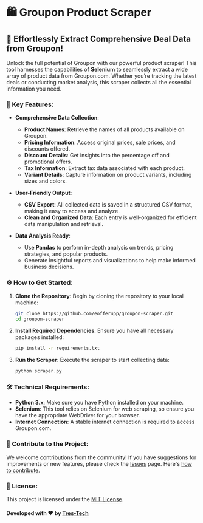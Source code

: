 # 🛍️ Groupon Product Scraper

## 🚀 Effortlessly Extract Comprehensive Deal Data from Groupon!

Unlock the full potential of Groupon with our powerful product scraper! This tool harnesses the capabilities of **Selenium** to seamlessly extract a wide array of product data from Groupon.com. Whether you’re tracking the latest deals or conducting market analysis, this scraper collects all the essential information you need.

### 🌟 Key Features:

- **Comprehensive Data Collection**:
  - **Product Names**: Retrieve the names of all products available on Groupon.
  - **Pricing Information**: Access original prices, sale prices, and discounts offered.
  - **Discount Details**: Get insights into the percentage off and promotional offers.
  - **Tax Information**: Extract tax data associated with each product.
  - **Variant Details**: Capture information on product variants, including sizes and colors.
  
- **User-Friendly Output**:
  - **CSV Export**: All collected data is saved in a structured CSV format, making it easy to access and analyze.
  - **Clean and Organized Data**: Each entry is well-organized for efficient data manipulation and retrieval.

- **Data Analysis Ready**:
  - Use **Pandas** to perform in-depth analysis on trends, pricing strategies, and popular products.
  - Generate insightful reports and visualizations to help make informed business decisions.

### ⚙️ How to Get Started:

1. **Clone the Repository**:
   Begin by cloning the repository to your local machine:
   ```bash
   git clone https://github.com/eofferupp/groupon-scraper.git
   cd groupon-scraper
   ```

2. **Install Required Dependencies**:
   Ensure you have all necessary packages installed:
   ```bash
   pip install -r requirements.txt
   ```

3. **Run the Scraper**:
   Execute the scraper to start collecting data:
   ```bash
   python scraper.py
   ```

### 🛠️ Technical Requirements:
- **Python 3.x**: Make sure you have Python installed on your machine.
- **Selenium**: This tool relies on Selenium for web scraping, so ensure you have the appropriate WebDriver for your browser.
- **Internet Connection**: A stable internet connection is required to access Groupon.com.

### 🤝 Contribute to the Project:
We welcome contributions from the community! If you have suggestions for improvements or new features, please check the [Issues](https://github.com/eofferupp/groupon-scraper/issues) page. Here's [how to contribute](https://docs.github.com/en/get-started/quickstart/contributing-to-projects).

### 📜 License:
This project is licensed under the [MIT License](https://opensource.org/licenses/MIT).

#### Developed with ❤️ by [Tres-Tech](https://github.com/eofferupp)
